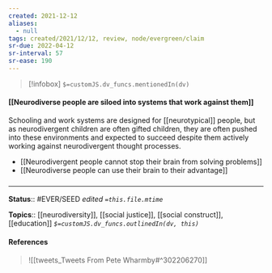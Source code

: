 ```yaml
---
created: 2021-12-12 
aliases:
  - null
tags: created/2021/12/12, review, node/evergreen/claim
sr-due: 2022-04-12
sr-interval: 57
sr-ease: 190
---
```

> [!infobox]
`$=customJS.dv_funcs.mentionedIn(dv)`

#### [[Neurodiverse people are siloed into systems that work against them]] 

Schooling and work systems are designed for [[neurotypical]] people, but as neurodivergent children are often gifted children, they are often pushed into these environments and expected to succeed despite them actively working against neurodivergent thought processes.

- [[Neurodivergent people cannot stop their brain from solving problems]]
- [[Neurodiverse people can use their brain to their advantage]]

### <hr class="footnote"/>

**Status**:: #EVER/SEED 
*edited `=this.file.mtime`*

**Topics**::  [[neurodiversity]], [[social justice]], [[social construct]], [[education]]
*`$=customJS.dv_funcs.outlinedIn(dv, this)`*

#### References

> ![[tweets_Tweets From Pete Wharmby#^302206270]]
